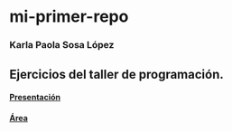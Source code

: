 # mi-primer-repo
### Karla Paola Sosa López

## Ejercicios del taller de programación. 
#### [Presentación](https://github.com/Karla-Paola-Sosa-Lopez/mi-primer-repo/blob/main/Presentaci%C3%B3n.c)
#### [Área](https://github.com/Karla-Paola-Sosa-Lopez/mi-primer-repo/blob/main/Area%20.c=)
